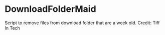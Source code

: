 # DownloadFolderMaid
Script to remove files from download folder that are a week old.
Credit: Tiff In Tech
